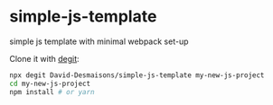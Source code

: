 # simple-js-template
simple js template with minimal webpack set-up

Clone it with [degit](https://github.com/Rich-Harris/degit):

```bash
npx degit David-Desmaisons/simple-js-template my-new-js-project
cd my-new-js-project
npm install # or yarn
```
